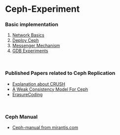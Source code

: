 # Ceph-Experiment

### Basic implementation
1. [Network Basics](/network-basic)
2. [Deploy Ceph](/ceph-deploy)
3. [Messenger Mechanism](/messenger)
4. [GDB Experiments](/gdb-Experiment)

<br>


### Published Papers related to Ceph Replication
- [Explanation about CRUSH](Ceph-Replication/crush.md)
- [A Weak Consistency Model For Ceph](Ceph-Replication/weak.md)
- [ErasureCoding](ErasureCoding-Experiment)

<br>

### Ceph Manual
- [Ceph-manual from mirantis.com](Ceph-manual/mirantis.md)
